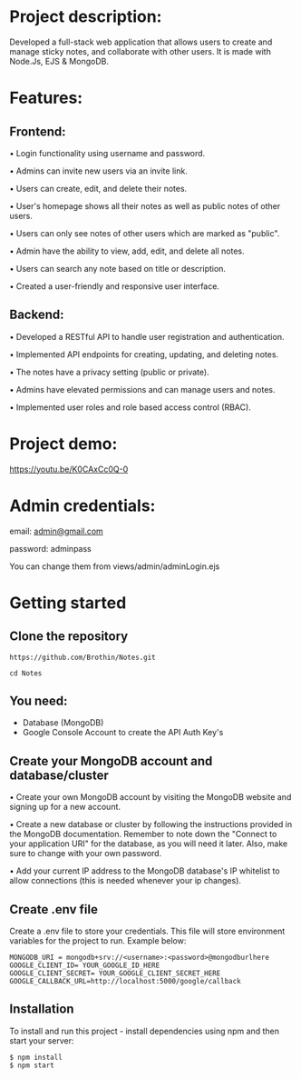 # Project description:
Developed a full-stack web application that allows users to create and manage sticky notes, and collaborate with other users. It is made with Node.Js, EJS & MongoDB.

# Features:

## Frontend:
• Login functionality using username and password.

• Admins can invite new users via an invite link.

• Users can create, edit, and delete their notes.

• User's homepage shows all their notes as well as public notes of other users.

• Users can only see notes of other users which are marked as "public".

• Admin have the ability to view, add, edit, and delete all notes.

• Users can search any note based on title or description.

• Created a user-friendly and responsive user interface.

## Backend:
• Developed a RESTful API to handle user registration and authentication.

• Implemented API endpoints for creating, updating, and deleting notes.

• The notes have a privacy setting (public or private).

• Admins have elevated permissions and can manage users and notes.

• Implemented user roles and role based access control (RBAC).

# Project demo:
https://youtu.be/K0CAxCc0Q-0

# Admin credentials:
email: admin@gmail.com

password: adminpass

You can change them from views/admin/adminLogin.ejs

# Getting started

## Clone the repository
```
https://github.com/Brothin/Notes.git
```
```
cd Notes
```
 
## You need:
- Database (MongoDB)
- Google Console Account to create the API Auth Key's

## Create your MongoDB account and database/cluster
• Create your own MongoDB account by visiting the MongoDB website and signing up for a new account.

• Create a new database or cluster by following the instructions provided in the MongoDB documentation. Remember to note down the "Connect to your application URI" for the database, as you will need it later. Also, make sure to change <password> with your own password.

• Add your current IP address to the MongoDB database's IP whitelist to allow connections (this is needed whenever your ip changes).

## Create .env file
Create a .env file to store your credentials. This file will store environment variables for the project to run. Example below:
```
MONGODB_URI = mongodb+srv://<username>:<password>@mongodburlhere
GOOGLE_CLIENT_ID= YOUR_GOOGLE_ID_HERE
GOOGLE_CLIENT_SECRET= YOUR_GOOGLE_CLIENT_SECRET_HERE
GOOGLE_CALLBACK_URL=http://localhost:5000/google/callback
```

## Installation
To install and run this project - install dependencies using npm and then start your server:
```
$ npm install
$ npm start
```
